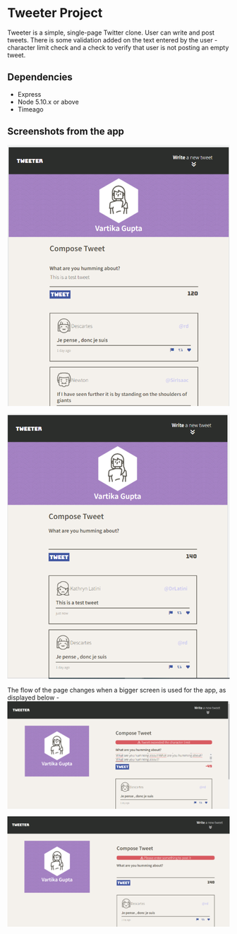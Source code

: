 # Tweeter Project

Tweeter is a simple, single-page Twitter clone. User can write and post tweets. There is some validation added on the text entered by the user - character limit check and a check to verify that user is not posting an empty tweet.

## Dependencies

- Express
- Node 5.10.x or above
- Timeago


## Screenshots from the app
![1. Writing a tweet using the input textarea provided, the counter changes according to the character entered](https://github.com/vartikag13/tweeter/blob/master/docs/WritingTweet_iPad.PNG)

![2. Posting the tweet](https://github.com/vartikag13/tweeter/blob/master/docs/PostedTweet_iPad.PNG)

The flow of the page changes when a bigger screen is used for the app, as displayed below -
![3. Tweet exceeds character limit error](https://github.com/vartikag13/tweeter/blob/master/docs/ExceedsChar.PNG)

![4. User tries to submit empty tweet](https://github.com/vartikag13/tweeter/blob/master/docs/TryingToPostEmpty.PNG)
